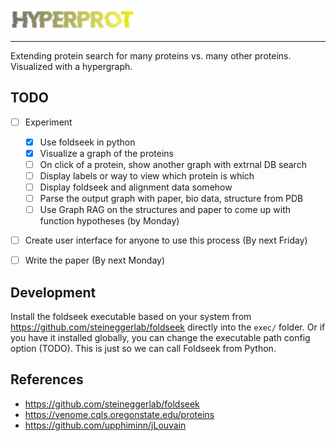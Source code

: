<img width="200px" src="website/public/logo.svg" />

---

Extending protein search for many proteins vs. many other proteins. Visualized with a hypergraph.

## TODO

- [ ] Experiment
     - [x] Use foldseek in python
     - [x] Visualize a graph of the proteins
     - [ ] On click of a protein, show another graph with extrnal DB search
     - [ ] Display labels or way to view which protein is which
     - [ ] Display foldseek and alignment data somehow
     - [ ] Parse the output graph with paper, bio data, structure from PDB
     - [ ] Use Graph RAG on the structures and paper to come up with function hypotheses (by Monday)
- [ ] Create user interface for anyone to use this process (By next Friday)
- [ ] Write the paper (By next Monday)



## Development

Install the foldseek executable based on your system from https://github.com/steineggerlab/foldseek directly into the `exec/` folder. Or if you have it installed globally, you can change the executable path config option (TODO). This is just so we can call Foldseek from Python.

## References

- https://github.com/steineggerlab/foldseek
- https://venome.cqls.oregonstate.edu/proteins
- https://github.com/upphiminn/jLouvain

